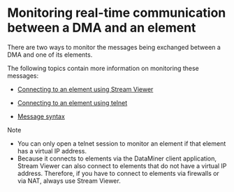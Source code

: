 # Monitoring real-time communication between a DMA and an element

There are two ways to monitor the messages being exchanged between a DMA and one of its elements.

The following topics contain more information on monitoring these messages:

- [Connecting to an element using Stream Viewer](Connecting_to_an_element_using_Stream_Viewer.md)

- [Connecting to an element using telnet](Connecting_to_an_element_using_telnet.md)

- [Message syntax](Message_syntax.md)

> [!NOTE]
> - You can only open a telnet session to monitor an element if that element has a virtual IP address.
> - Because it connects to elements via the DataMiner client application, Stream Viewer can also connect to elements that do not have a virtual IP address. Therefore, if you have to connect to elements via firewalls or via NAT, always use Stream Viewer.
>
